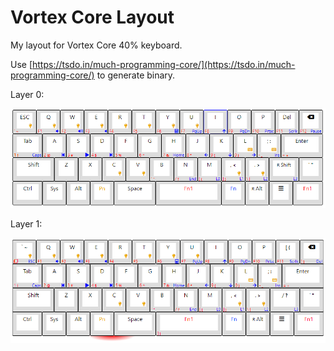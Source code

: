 # Vortex Core Layout

My layout for Vortex Core 40% keyboard.

Use [https://tsdo.in/much-programming-core/](https://tsdo.in/much-programming-core/)
to generate binary.

Layer 0:

![](./l0.png)

Layer 1:

![](./l1.png)
